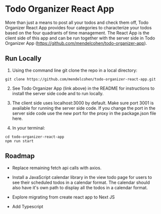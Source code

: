 # Todo Organizer React App

More than just a means to post all your todos and check them off, Todo Organizer React App provides four categories to characterize your todos based on the four quadrants of time management.
The React App is the client side of this app and can be run together with the server side in Todo Organizer App (https://github.com/mendelcohen/todo-organizer-app).

## Run Locally

1. Using the command line git clone the repo in a local directory:

```
git clone https://github.com/mendelcohen/todo-organizer-react-app.git
```

2. See Todo Organizer App (link above) in the README for instructions to install the server side code and to run locally.

3. The client side uses localhost:3000 by default. Make sure port 3001 is available for running the server side code. If you change the port in the server side code use the new port for the proxy in the package.json file here.

4. In your terminal:

```
cd todo-organizer-react-app
npm run start
```

## Roadmap

- Replace remaining fetch api calls with axios.

- Install a JavaScript calendar library in the view todo page for users to see their scheduled todos in a calendar format. The calendar should also have it's own path to display all the todos in a calendar format.

- Explore migrating from create react app to Next JS

- Add Typescript
